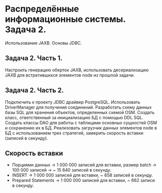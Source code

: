 # Распределённые информационные системы. Задача 2.
Использование JAXB. Основы JDBC. 

## Задача 2. Часть 1.
Настроить генерацию оберток JAXB, использовать десериализацию JAXB для встретившихся элементов node из прошлой задачи.

## Задача 2. Часть 2.
Подключить к проекту JDBC драйвер PostgreSQL. Использовать DriverManager для получения соединений. Разработать схему данных базы SQL для хранения объектов, определенных схемой OSM. Создать класс, ответственный за инициализацию БД с помощью DDL SQL. Создать классы DAO для работы с таблицами основных сущностей OSM и сохранению их в БД. Реализовать загрузчик данных элементов node в БД с использованием трех стратегий, замерить скорость вставки (записей в секунду).

## Скорость вставки
* Порциями данных -> 1 000 000 записей для вставки, размер batch -> 100 000 записей -> ~ 15 840 записей в секунду.
* INSERT -> 1 000 000 записей для вставки, ~ 658 записей в секунду.
* Prepared Statements -> 1 000 000 записей для вставки, ~ 662 записи в секунду.

